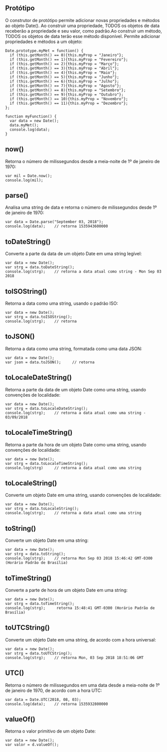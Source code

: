 ## Protótipo 
O construtor de protótipo permite adicionar novas propriedades e métodos ao objeto Date().
Ao construir uma propriedade, TODOS os objetos de data receberão a propriedade e seu valor, como padrão.Ao construir um método, TODOS os objetos de data terão esse método disponível.
Permite adicionar propriedades e métodos a um objeto:

    Date.prototype.myMet = function() {
      if (this.getMonth() == 0){this.myProp = "Janeiro"};
      if (this.getMonth() == 1){this.myProp = "Fevereiro"};
      if (this.getMonth() == 2){this.myProp = "Março"};
      if (this.getMonth() == 3){this.myProp = "Abril"};
      if (this.getMonth() == 4){this.myProp = "Maio"};
      if (this.getMonth() == 5){this.myProp = "Junho"};
      if (this.getMonth() == 6){this.myProp = "Julho"};
      if (this.getMonth() == 7){this.myProp = "Agosto"};
      if (this.getMonth() == 8){this.myProp = "Setembro"};
      if (this.getMonth() == 9){this.myProp = "Outubro"};
      if (this.getMonth() == 10){this.myProp = "Novembro"};
      if (this.getMonth() == 11){this.myProp = "Dezembro"};
    };

    function myFunction() {
      var data = new Date();
      data.myMet();
      console.log(data);
    }
    
## now()
Retorna o número de milissegundos desde a meia-noite de 1º de janeiro de 1970:

    var mil = Date.now();
    console.log(mil);

## parse()
Analisa uma string de data e retorna o número de milissegundos desde 1º de janeiro de 1970:

    var data = Date.parse("September 03, 2018");
    console.log(data);    // retorna 1535943600000
    
## toDateString()
Converte a parte da data de um objeto Date em uma string legível:

    var data = new Date();
    var strg = data.toDateString();
    console.log(strg);    // retorna a data atual como string - Mon Sep 03 2018
    
## toISOString()
Retorna a data como uma string, usando o padrão ISO:

    var data = new Date();
    var strg = data.toISOString();
    console.log(strg);    // retorna 
    
## toJSON()
Retorna a data como uma string, formatada como uma data JSON:

    var data = new Date();
    var json = data.toJSON();     // retorna 

## toLocaleDateString()
Retorna a parte da data de um objeto Date como uma string, usando convenções de localidade:

    var data = new Date();
    var strg = data.toLocaleDateString();
    console.log(strg);    // retorna a data atual como uma string - 03/09/2018

## toLocaleTimeString()
Retorna a parte da hora de um objeto Date como uma string, usando convenções de localidade:

    var data = new Date();
    var strg = data.toLocaleTimeString();
    console.log(strg)     // retorna a data atual como uma string

## toLocaleString()
Converte um objeto Date em uma string, usando convenções de localidade:

    var data = new Date();
    var strg = data.toLocaleString();
    console.log(strg);    // retorna a data atual como uma string

## toString()
Converte um objeto Date em uma string:

    var data = new Date();
    var strg = data.toString();
    console.log(strg);    // retorna Mon Sep 03 2018 15:46:42 GMT-0300 (Horário Padrão de Brasília)
    
## toTimeString()
Converte a parte de hora de um objeto Date em uma string:

    var data = new Date();
    var strg = data.toTimeString();
    console.log(strg);     retorna 15:48:41 GMT-0300 (Horário Padrão de Brasília)
    
## toUTCString()
Converte um objeto Date em uma string, de acordo com a hora universal:

    var data = new Date();
    var strg = data.toUTCString();
    console.log(strg);    // retorna Mon, 03 Sep 2018 18:51:06 GMT
    
## UTC()
Retorna o número de milissegundos em uma data desde a meia-noite de 1º de janeiro de 1970, de acordo com a hora UTC:

    var data = Date.UTC(2018, 08, 03);
    console.log(data);    // retorna 1535932800000
    
## valueOf()
Retorna o valor primitivo de um objeto Date:

    var data = new Date(); 
    var valor = d.valueOf();
